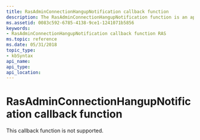 ```yaml
---
title: RasAdminConnectionHangupNotification callback function
description: The RasAdminConnectionHangupNotification function is an application-defined function that is exported by a third-party RAS server administration DLL. When RAS disconnects an existing connection, it calls this function to notify the DLL.
ms.assetid: 0083c592-6785-4138-9ce1-1241071b5856
keywords:
- RasAdminConnectionHangupNotification callback function RAS
ms.topic: reference
ms.date: 05/31/2018
topic_type: 
- kbSyntax
api_name: 
api_type: 
api_location: 
---
```


# RasAdminConnectionHangupNotification callback function

This callback function is not supported.

 

 




